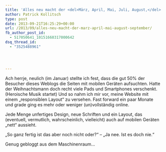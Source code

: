 ```yaml
---
title: 'Alles neu macht der <del>März, April, Mai, Juli, August,</del> September'
author: Patrick Kollitsch
type: post
date: 2013-09-21T16:25:29+00:00
url: /2013/09/alles-neu-macht-der-marz-april-mai-august-september/
fb_author_post_id:
  - 517050641_10151660317000642
dsq_thread_id:
  - "3525488961"




---
```

Ach herrje, neulich (im Januar) stellte ich fest, dass die gut 50% der Besucher dieses Weblogs die Seiten mit mobilen Geräten aufsuchten. Hatte der Weihnachtsmann doch recht viele Pads und Smartphones verschenkt. (Heroische Musik startet) Und so nahm ich mir vor, meine Website mit einem &#8222;responsiblen Layout&#8220; zu versehen. Fast forward ein paar Monate und grade ging es mehr oder weniger (un)vollständig online. 

Jede Menge unfertiges Design, neue Schriften und ein Layout, das (eventuell, vermutlich, wahrscheinlich, vielleicht) auch auf mobilen Geräten &#8222;nett&#8220; aussieht. 

&#8222;So ganz fertig ist das aber noch nicht oder?&#8220; &#8211; &#8222;Ja nee. Ist es doch nie.&#8220;

Genug gebloggt aus dem Maschinenraum&#8230;